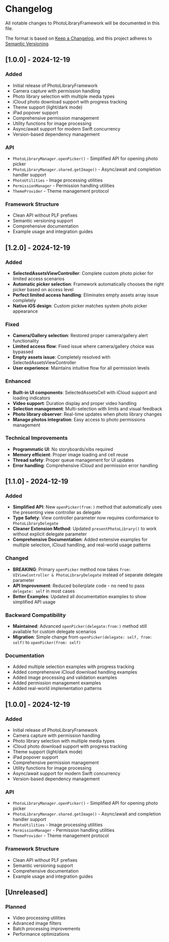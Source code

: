 # Changelog

All notable changes to PhotoLibraryFramework will be documented in this file.

The format is based on [Keep a Changelog](https://keepachangelog.com/en/1.0.0/),
and this project adheres to [Semantic Versioning](https://semver.org/spec/v2.0.0.html).

## [1.0.0] - 2024-12-19

### Added
- Initial release of PhotoLibraryFramework
- Camera capture with permission handling
- Photo library selection with multiple media types
- iCloud photo download support with progress tracking
- Theme support (light/dark mode)
- iPad popover support
- Comprehensive permission management
- Utility functions for image processing
- Async/await support for modern Swift concurrency
- Version-based dependency management

### API
- `PhotoLibraryManager.openPicker()` - Simplified API for opening photo picker
- `PhotoLibraryManager.shared.getImage()` - Async/await and completion handler support
- `PhotoUtilities` - Image processing utilities
- `PermissionManager` - Permission handling utilities
- `ThemeProvider` - Theme management protocol

### Framework Structure
- Clean API without PLF prefixes
- Semantic versioning support
- Comprehensive documentation
- Example usage and integration guides

## [1.2.0] - 2024-12-19

### Added
- **SelectedAssetsViewController**: Complete custom photo picker for limited access scenarios
- **Automatic picker selection**: Framework automatically chooses the right picker based on access level
- **Perfect limited access handling**: Eliminates empty assets array issue completely
- **Native iOS design**: Custom picker matches system photo picker appearance

### Fixed
- **Camera/Gallery selection**: Restored proper camera/gallery alert functionality
- **Limited access flow**: Fixed issue where camera/gallery choice was bypassed
- **Empty assets issue**: Completely resolved with SelectedAssetsViewController
- **User experience**: Maintains intuitive flow for all permission levels

### Enhanced
- **Built-in UI components**: SelectedAssetsCell with iCloud support and loading indicators
- **Video support**: Duration display and proper video handling
- **Selection management**: Multi-selection with limits and visual feedback
- **Photo library observer**: Real-time updates when photo library changes
- **Manage photos integration**: Easy access to photo permissions management

### Technical Improvements
- **Programmatic UI**: No storyboards/xibs required
- **Memory efficient**: Proper image loading and cell reuse
- **Thread safety**: Proper queue management for UI updates
- **Error handling**: Comprehensive iCloud and permission error handling

## [1.1.0] - 2024-12-19

### Added
- **Simplified API**: New `openPicker(from:)` method that automatically uses the presenting view controller as delegate
- **Type Safety**: View controller parameter now requires conformance to `PhotoLibraryDelegate`
- **Cleaner Extension Method**: Updated `presentPhotoLibrary()` to work without explicit delegate parameter
- **Comprehensive Documentation**: Added extensive examples for multiple selection, iCloud handling, and real-world usage patterns

### Changed
- **BREAKING**: Primary `openPicker` method now takes `from: UIViewController & PhotoLibraryDelegate` instead of separate delegate parameter
- **API Improvement**: Reduced boilerplate code - no need to pass `delegate: self` in most cases
- **Better Examples**: Updated all documentation examples to show simplified API usage

### Backward Compatibility
- **Maintained**: Advanced `openPicker(delegate:from:)` method still available for custom delegate scenarios
- **Migration**: Simple change from `openPicker(delegate: self, from: self)` to `openPicker(from: self)`

### Documentation
- Added multiple selection examples with progress tracking
- Added comprehensive iCloud download handling examples
- Added image processing and validation examples
- Added permission management examples
- Added real-world implementation patterns

## [1.0.0] - 2024-12-19

### Added
- Initial release of PhotoLibraryFramework
- Camera capture with permission handling
- Photo library selection with multiple media types
- iCloud photo download support with progress tracking
- Theme support (light/dark mode)
- iPad popover support
- Comprehensive permission management
- Utility functions for image processing
- Async/await support for modern Swift concurrency
- Version-based dependency management

### API
- `PhotoLibraryManager.openPicker()` - Simplified API for opening photo picker
- `PhotoLibraryManager.shared.getImage()` - Async/await and completion handler support
- `PhotoUtilities` - Image processing utilities
- `PermissionManager` - Permission handling utilities
- `ThemeProvider` - Theme management protocol

### Framework Structure
- Clean API without PLF prefixes
- Semantic versioning support
- Comprehensive documentation
- Example usage and integration guides

## [Unreleased]

### Planned
- Video processing utilities
- Advanced image filters
- Batch processing improvements
- Performance optimizations